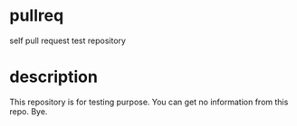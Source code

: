 # pullreq

self pull request test repository


# description

This repository is for testing purpose.
You can get no information from this repo.  Bye.





